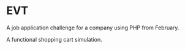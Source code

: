 # EVT

A job application challenge for a company using PHP from February.

A functional shopping cart simulation.
